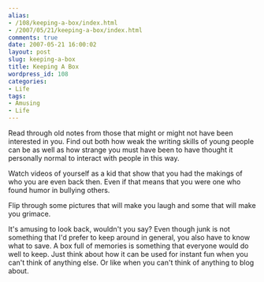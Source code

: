 ```yaml
---
alias:
- /108/keeping-a-box/index.html
- /2007/05/21/keeping-a-box/index.html
comments: true
date: 2007-05-21 16:00:02
layout: post
slug: keeping-a-box
title: Keeping A Box
wordpress_id: 108
categories:
- Life
tags:
- Amusing
- Life
---
```


Read through old notes from those that might or might not have been interested in you.  Find out both how weak the writing skills of young people can be as well as how strange you must have been to have thought it personally normal to interact with people in this way.

Watch videos of yourself as a kid that show that you had the makings of who you are even back then.  Even if that means that you were one who found humor in bullying others.  

Flip through some pictures that will make you laugh and some that will make you grimace.

It's amusing to look back, wouldn't you say?  Even though junk is not something that I'd prefer to keep around in general, you also have to know what to save.  A box full of memories is something that everyone would do well to keep.  Just think about how it can be used for instant fun when you can't think of anything else.  Or like when you can't think of anything to blog about.
